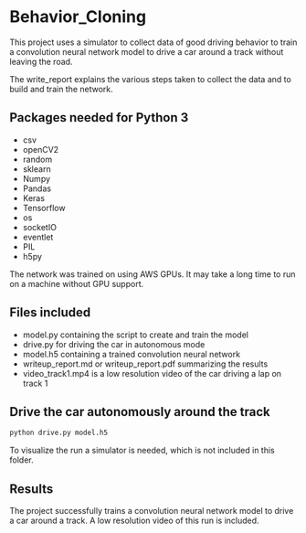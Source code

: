 # Behavior_Cloning

This project uses a simulator to collect data of good driving behavior to train a convolution neural network model to drive a car around a track without leaving the road.

The write_report explains the various steps taken to collect the data and to build and train the network.

## Packages needed for Python 3
* csv
* openCV2
* random
* sklearn
* Numpy
* Pandas
* Keras
* Tensorflow
* os
* socketIO
* eventlet
* PIL
* h5py

The network was trained on using AWS GPUs. It may take a long time to run on a machine without GPU support.

## Files included

* model.py containing the script to create and train the model
* drive.py for driving the car in autonomous mode
* model.h5 containing a trained convolution neural network
* writeup_report.md or writeup_report.pdf summarizing the results
* video_track1.mp4 is a low resolution video of the car driving a lap on track 1

## Drive the car autonomously around the track
```sh
python drive.py model.h5
```
To visualize the run a simulator is needed, which is not included in this folder.

## Results
The project successfully trains a convolution neural network model to drive a car around a track. A low resolution video of this run is included.
